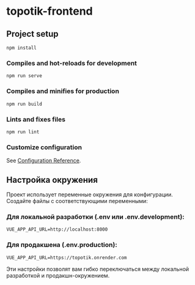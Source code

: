 # topotik-frontend

## Project setup
```
npm install
```

### Compiles and hot-reloads for development
```
npm run serve
```

### Compiles and minifies for production
```
npm run build
```

### Lints and fixes files
```
npm run lint
```

### Customize configuration
See [Configuration Reference](https://cli.vuejs.org/config/).

## Настройка окружения

Проект использует переменные окружения для конфигурации. Создайте файлы с соответствующими переменными:

### Для локальной разработки (.env или .env.development):
```
VUE_APP_API_URL=http://localhost:8000
```

### Для продакшена (.env.production):
```
VUE_APP_API_URL=https://topotik.onrender.com
```

Эти настройки позволят вам гибко переключаться между локальной разработкой и продакшн-окружением.
